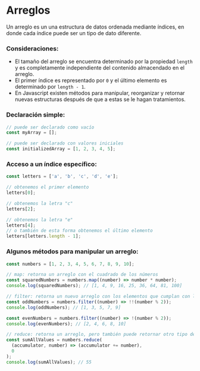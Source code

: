 # Arreglos

Un arreglo es un una estructura de datos ordenada mediante índices, en donde cada índice puede ser un tipo de dato diferente.

### Consideraciones:

- El tamaño del arreglo se encuentra determinado por la propiedad `length` y es completamente independiente del contenido almacendado en el arreglo.
- El primer índice es representado por `0` y el último elemento es determinado por `length - 1`.
- En Javascript existen métodos para manipular, reorganizar y retornar nuevas estructuras después de que a estas se le hagan tratamientos.

### Declaración simple:

```javascript
// puede ser declarado como vacío
const myArray = [];

// puede ser declarado con valores iniciales
const initializedArray = [1, 2, 3, 4, 5];
```

### Acceso a un índice específico:

```javascript
const letters = ['a', 'b', 'c', 'd', 'e'];

// obtenemos el primer elemento
letters[0];

// obtenemos la letra "c"
letters[2];

// obtenemos la letra "e"
letters[4];
// o también de esta forma obtenemos el último elemento
letters[letters.length - 1];
```

### Algunos métodos para manipular un arreglo:

```javascript
const numbers = [1, 2, 3, 4, 5, 6, 7, 8, 9, 10];

// map: retorna un arreglo con el cuadrado de los números
const squaredNumbers = numbers.map((number) => number * number);
console.log(squaredNumbers); // [1, 4, 9, 16, 25, 36, 64, 81, 100]

// filter: retorna un nuevo arreglo con los elementos que cumplan con la condición
const oddNumbers = numbers.filter((number) => !!(number % 2));
console.log(oddNumbers); // [1, 3, 5, 7, 9]

const evenNumbers = numbers.filter((number) => !(number % 2));
console.log(evenNumbers); // [2, 4, 6, 8, 10]

// reduce: retorna un arreglo, pero también puede retornar otro tipo de dato dependiendo de la función
const sumAllValues = numbers.reduce(
  (accumulator, number) => (accumulator += number),
  0
);
console.log(sumAllValues); // 55
```
